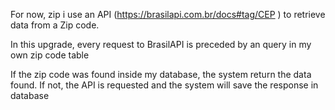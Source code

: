 
For now, zip i use an API (https://brasilapi.com.br/docs#tag/CEP ) to retrieve data from a Zip code.

In this upgrade, every request to BrasilAPI is preceded by an query in my own zip code table

If the zip code was found inside my database, the system return the data found. If not, the API is requested and the system will save the response in database